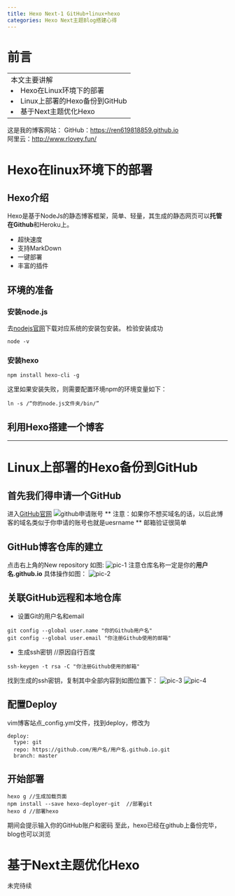 ```yaml
---
title: Hexo Next-1 GitHub+linux+hexo
categories: Hexo Next主题Blog搭建心得
---
```

# 前言
<table><tr><td><font size=3> 本文主要讲解
    <li>Hexo在Linux环境下的部署
    <li>Linux上部署的Hexo备份到GitHub
    <li>基于Next主题优化Hexo
</li></font></td></tr></table>

这是我的博客网站：
GitHub：https://ren619818859.github.io  
阿里云：http://www.rlovey.fun/

# Hexo在linux环境下的部署
## Hexo介绍
Hexo是基于NodeJs的静态博客框架，简单、轻量，其生成的静态网页可以**托管在Github**和Heroku上。

- 超快速度
- 支持MarkDown
- 一键部署
- 丰富的插件

## 环境的准备
### 安装node.js
去[nodejs官网](https://nodejs.org/en/download/)下载对应系统的安装包安装。
检验安装成功
```
node -v
```
### 安装hexo
```
npm install hexo-cli -g
```
这里如果安装失败，则需要配置环境npm的环境变量如下：
```
ln -s /“你的node.js文件夹/bin/”
```
## 利用Hexo搭建一个博客
---------------------------------
# Linux上部署的Hexo备份到GitHub
## 首先我们得申请一个GitHub
进入[GitHub官网](https://github.com/)
![github申请账号](../Hexo-Next-view-tags-and-categories/username.png)
** 注意：如果你不想买域名的话，以后此博客的域名类似于你申请的账号也就是uesrname **
邮箱验证很简单
## GitHub博客仓库的建立
点击右上角的New repository 如图:
![pic-1](../Hexo-Next-view-tags-and-categories/p-1.png)
注意仓库名称一定是你的**用户名.github.io** 具体操作如图：
![pic-2](../Hexo-Next-view-tags-and-categories/p-2.png)
## 关联GitHub远程和本地仓库
- 设置Git的用户名和email
```
git config --global user.name "你的Github用户名"
git config --global user.email "你注册Github使用的邮箱"
```
- 生成ssh密钥 //原因自行百度
```
ssh-keygen -t rsa -C "你注册Github使用的邮箱"
```
找到生成的ssh密钥，复制其中全部内容到如图位置下：
![pic-3](../Hexo-Next-view-tags-and-categories/p-3.png)
![pic-4](../Hexo-Next-view-tags-and-categories/p-4.png)
## 配置Deploy
vim博客站点_config.yml文件，找到deploy，修改为
```
deploy:
  type: git
  repo: https://github.com/用户名/用户名.github.io.git
  branch: master
```
## 开始部署
```
hexo g //生成加载页面
npm install --save hexo-deployer-git  //部署git
hexo d //部署hexo
```
期间会提示输入你的GitHub账户和密码
至此，hexo已经在github上备份完毕，blog也可以浏览
# 基于Next主题优化Hexo
未完待续

